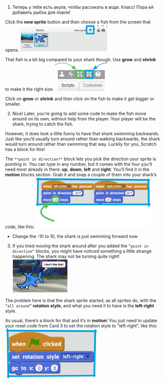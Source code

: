 
1. Теперь у тебя есть акула, чтобы рассекать в воде. Класс! Пора ей добавить рыбок для ловли!

 Click the **new sprite** button and then choose a fish from the screen that opens. ![](assets/sprites1.png)

 That fish is a bit big compared to your shark though. Use **grow** and **shrink** to make it the right size. ![](assets/sprites2.png)

 Click on **grow** or **shrink** and then click on the fish to make it get bigger or smaller.


2. Nice! Later, you're going to add some code to make the fish move around on its own, without help from the player. Your player will be the shark, trying to catch the fish.

 However, it does look a little funny to have that shark swimming backwards. Just like you’d usually turn around rather than walking backwards, the shark would turn around rather than swimming that way. Luckily for you, Scratch has a block for this!

 The `**point in direction**` block lets you pick the direction your sprite is pointing in. You can type in any number, but it comes with the four you'll need most already in there: **up**, **down**, **left** and **right**. You’ll find it in the **motion** blocks section. Grab it and snap a couple of them into your shark’s code, like this: ![](assets/sprites3.png)

 * Change the -10 to 10, the shark is just swimming forward now


3. If you tried moving the shark around after you added the `“point in direction”` blocks, you might have noticed something a little strange happening. The shark may not be turning quite right! ![](assets/sprites4.png)

 The problem here is that the shark sprite started, as all sprites do, with the `“all around”` **rotation style**, and what you need it to have is the **left-right** style.

 As usual, there’s a block for that and it’s in **motion**! You just need to update your reset code from Card 3 to set the rotation style to "left-right", like this: ![](assets/sprites5.png)
